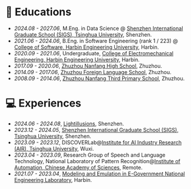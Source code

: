 
# 📖 Educations
- *2024.08 - 2027.06*, M.Eng. in Data Science @ [Shenzhen International Graduate School (SIGS), Tsinghua University](https://www.sigs.tsinghua.edu.cn/en/), Shenzhen.
- *2021.06 - 2024.06*, B.Eng. in Software Engineering (rank 1 / 223) @ [College of Software, Harbin Engineering University](https://english.hrbeu.edu.cn/School/Schools_A_Z/College_of_Computer_Science_and_Technology.htm), Harbin.
- *2020.09 - 2021.06*, Undergraduate, [College of Electromechanical Engineering, Harbin Engineering University](https://english.hrbeu.edu.cn/School/Schools_A_Z/College_of_Mechanical_and_Electrical_Engineering.htm), Harbin.
- *2017.09 - 2020.06*, [Zhuzhou Nanfang High School](http://www.zznfzx.cn/), Zhuzhou.
- *2014.09 - 2017.06*, [Zhuzhou Foreign Language School](http://www.hnzzfls.com/), Zhuzhou.
- *2008.09 - 2014.06*, [Zhuzhou Nanfang Third Primary School](https://gongshang.mingluji.com/hunan/name/%E6%A0%AA%E6%B4%B2%E5%B8%82%E8%8A%A6%E6%B7%9E%E5%8C%BA%E5%8D%97%E6%96%B9%E7%AC%AC%E4%B8%89%E5%B0%8F%E5%AD%A6), Zhuzhou.

<!-- # 💬 Personal Reports -->

<!-- # 💬 Invited Talks -->



# 💻 Experiences
- *2024.06 - 2024.08*, [Lightillusions](https://www.lightillusions.com/), Shenzhen.
- *2023.12 - 2024.05*, [Shenzhen International Graduate School (SIGS), Tsinghua University](https://www.sigs.tsinghua.edu.cn/en/), Shenzhen.
- *2023.09 - 2023.12*, DISCOVERLab@[Institute for AI Industry Research (AIR), Tsinghua University](https://air.tsinghua.edu.cn/en/), Wuxi.
- *2023.04 - 2023.09*, Research Group of Speech and Language Technology,
National Laboratory of Pattern Recognition@[Institute of Automation, Chinese Academy of Sciences](http://english.ia.cas.cn/), Remote.
- *2021.07 - 2023.04*, [Modeling and Emulation in E-Government National Engineering Laboratory](https://egovlab.hrbeu.edu.cn/), Harbin.
